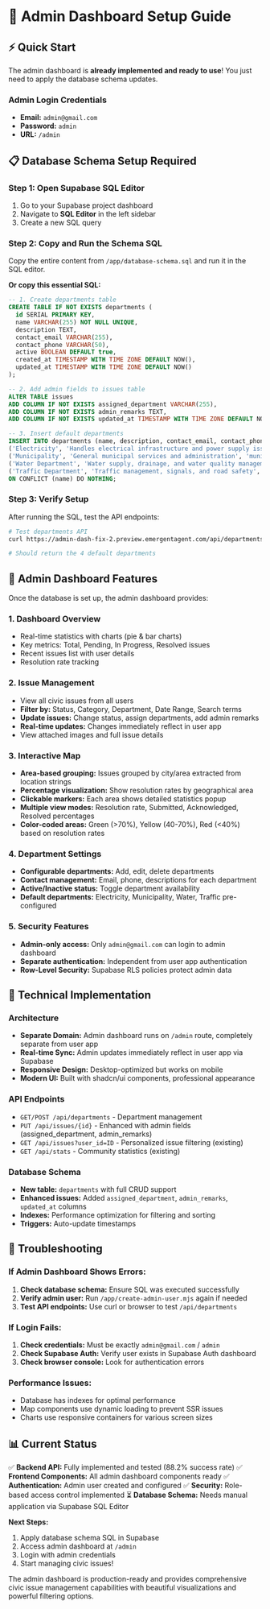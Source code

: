 # 🚀 Admin Dashboard Setup Guide

## ⚡ Quick Start

The admin dashboard is **already implemented and ready to use**! You just need to apply the database schema updates.

### Admin Login Credentials
- **Email:** `admin@gmail.com`
- **Password:** `admin`
- **URL:** `/admin`

## 📋 Database Schema Setup Required

### Step 1: Open Supabase SQL Editor
1. Go to your Supabase project dashboard
2. Navigate to **SQL Editor** in the left sidebar
3. Create a new SQL query

### Step 2: Copy and Run the Schema SQL
Copy the entire content from `/app/database-schema.sql` and run it in the SQL editor.

**Or copy this essential SQL:**

```sql
-- 1. Create departments table
CREATE TABLE IF NOT EXISTS departments (
  id SERIAL PRIMARY KEY,
  name VARCHAR(255) NOT NULL UNIQUE,
  description TEXT,
  contact_email VARCHAR(255),
  contact_phone VARCHAR(50),
  active BOOLEAN DEFAULT true,
  created_at TIMESTAMP WITH TIME ZONE DEFAULT NOW(),
  updated_at TIMESTAMP WITH TIME ZONE DEFAULT NOW()
);

-- 2. Add admin fields to issues table
ALTER TABLE issues 
ADD COLUMN IF NOT EXISTS assigned_department VARCHAR(255),
ADD COLUMN IF NOT EXISTS admin_remarks TEXT,
ADD COLUMN IF NOT EXISTS updated_at TIMESTAMP WITH TIME ZONE DEFAULT NOW();

-- 3. Insert default departments
INSERT INTO departments (name, description, contact_email, contact_phone, active) VALUES 
('Electricity', 'Handles electrical infrastructure and power supply issues', 'electricity@civic.gov', '+1-555-0101', true),
('Municipality', 'General municipal services and administration', 'municipality@civic.gov', '+1-555-0102', true),
('Water Department', 'Water supply, drainage, and water quality management', 'water@civic.gov', '+1-555-0103', true),
('Traffic Department', 'Traffic management, signals, and road safety', 'traffic@civic.gov', '+1-555-0104', true)
ON CONFLICT (name) DO NOTHING;
```

### Step 3: Verify Setup
After running the SQL, test the API endpoints:

```bash
# Test departments API
curl https://admin-dash-fix-2.preview.emergentagent.com/api/departments

# Should return the 4 default departments
```

## 🎯 Admin Dashboard Features

Once the database is set up, the admin dashboard provides:

### 1. **Dashboard Overview**
- Real-time statistics with charts (pie & bar charts)
- Key metrics: Total, Pending, In Progress, Resolved issues
- Recent issues list with user details
- Resolution rate tracking

### 2. **Issue Management**
- View all civic issues from all users
- **Filter by:** Status, Category, Department, Date Range, Search terms
- **Update issues:** Change status, assign departments, add admin remarks
- **Real-time updates:** Changes immediately reflect in user app
- View attached images and full issue details

### 3. **Interactive Map**
- **Area-based grouping:** Issues grouped by city/area extracted from location strings
- **Percentage visualization:** Show resolution rates by geographical area
- **Clickable markers:** Each area shows detailed statistics popup
- **Multiple view modes:** Resolution rate, Submitted, Acknowledged, Resolved percentages
- **Color-coded areas:** Green (>70%), Yellow (40-70%), Red (<40%) based on resolution rates

### 4. **Department Settings**
- **Configurable departments:** Add, edit, delete departments
- **Contact management:** Email, phone, descriptions for each department
- **Active/Inactive status:** Toggle department availability
- **Default departments:** Electricity, Municipality, Water, Traffic pre-configured

### 5. **Security Features**
- **Admin-only access:** Only `admin@gmail.com` can login to admin dashboard
- **Separate authentication:** Independent from user app authentication
- **Row-Level Security:** Supabase RLS policies protect admin data

## 🔧 Technical Implementation

### Architecture
- **Separate Domain:** Admin dashboard runs on `/admin` route, completely separate from user app
- **Real-time Sync:** Admin updates immediately reflect in user app via Supabase
- **Responsive Design:** Desktop-optimized but works on mobile
- **Modern UI:** Built with shadcn/ui components, professional appearance

### API Endpoints
- `GET/POST /api/departments` - Department management
- `PUT /api/issues/{id}` - Enhanced with admin fields (assigned_department, admin_remarks)
- `GET /api/issues?user_id=ID` - Personalized issue filtering (existing)
- `GET /api/stats` - Community statistics (existing)

### Database Schema
- **New table:** `departments` with full CRUD support
- **Enhanced issues:** Added `assigned_department`, `admin_remarks`, `updated_at` columns
- **Indexes:** Performance optimization for filtering and sorting
- **Triggers:** Auto-update timestamps

## 🚨 Troubleshooting

### If Admin Dashboard Shows Errors:
1. **Check database schema:** Ensure SQL was executed successfully
2. **Verify admin user:** Run `/app/create-admin-user.mjs` again if needed
3. **Test API endpoints:** Use curl or browser to test `/api/departments`

### If Login Fails:
1. **Check credentials:** Must be exactly `admin@gmail.com` / `admin`
2. **Check Supabase Auth:** Verify user exists in Supabase Auth dashboard
3. **Check browser console:** Look for authentication errors

### Performance Issues:
- Database has indexes for optimal performance
- Map components use dynamic loading to prevent SSR issues
- Charts use responsive containers for various screen sizes

## 📊 Current Status

✅ **Backend API:** Fully implemented and tested (88.2% success rate)
✅ **Frontend Components:** All admin dashboard components ready
✅ **Authentication:** Admin user created and configured
✅ **Security:** Role-based access control implemented
⏳ **Database Schema:** Needs manual application via Supabase SQL Editor

**Next Steps:**
1. Apply database schema SQL in Supabase
2. Access admin dashboard at `/admin`
3. Login with admin credentials
4. Start managing civic issues!

The admin dashboard is production-ready and provides comprehensive civic issue management capabilities with beautiful visualizations and powerful filtering options.